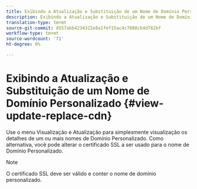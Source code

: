 ```yaml
---
title: Exibindo a Atualização e Substituição de um Nome de Domínio Personalizado
description: Exibindo a Atualização e Substituição de um Nome de Domínio Personalizado
translation-type: tm+mt
source-git-commit: d557abb4234322e8a1fef15ac4c7088c64d782bf
workflow-type: tm+mt
source-wordcount: '71'
ht-degree: 0%

---
```



# Exibindo a Atualização e Substituição de um Nome de Domínio Personalizado {#view-update-replace-cdn}

Use o menu Visualização e Atualização para simplesmente visualização os detalhes de um ou mais nomes de Domínio Personalizado.
Como alternativa, você pode alterar o certificado SSL a ser usado para o nome de Domínio Personalizado.

>[!NOTE]
>O certificado SSL deve ser válido e conter o nome de domínio personalizado.


